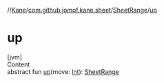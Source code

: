 //[Kane](../../index.md)/[com.github.jomof.kane.sheet](../index.md)/[SheetRange](index.md)/[up](up.md)



# up  
[jvm]  
Content  
abstract fun [up](up.md)(move: [Int](https://kotlinlang.org/api/latest/jvm/stdlib/kotlin/-int/index.html)): [SheetRange](index.md)  




